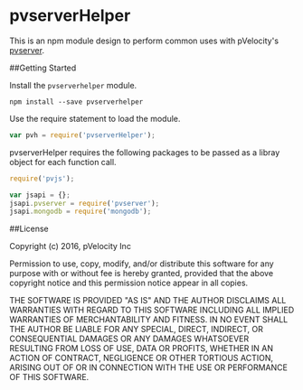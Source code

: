 # pvserverHelper

This is an npm module design to perform common uses with pVelocity's [pvserver](https://github.com/pVelocity/pvserver).

##Getting Started

Install the ``pvserverhelper`` module.

    npm install --save pvserverhelper

Use the require statement to load the module.

```js
var pvh = require('pvserverHelper');
```

pvserverHelper requires the following packages to be passed as a libray object for each function call.

```js
require('pvjs');

var jsapi = {};
jsapi.pvserver = require('pvserver');
jsapi.mongodb = require('mongodb');
```

##License

Copyright (c) 2016, pVelocity Inc

Permission to use, copy, modify, and/or distribute this software for any
purpose with or without fee is hereby granted, provided that the above
copyright notice and this permission notice appear in all copies.

THE SOFTWARE IS PROVIDED "AS IS" AND THE AUTHOR DISCLAIMS ALL WARRANTIES
WITH REGARD TO THIS SOFTWARE INCLUDING ALL IMPLIED WARRANTIES OF
MERCHANTABILITY AND FITNESS. IN NO EVENT SHALL THE AUTHOR BE LIABLE FOR
ANY SPECIAL, DIRECT, INDIRECT, OR CONSEQUENTIAL DAMAGES OR ANY DAMAGES
WHATSOEVER RESULTING FROM LOSS OF USE, DATA OR PROFITS, WHETHER IN AN
ACTION OF CONTRACT, NEGLIGENCE OR OTHER TORTIOUS ACTION, ARISING OUT OF
OR IN CONNECTION WITH THE USE OR PERFORMANCE OF THIS SOFTWARE.